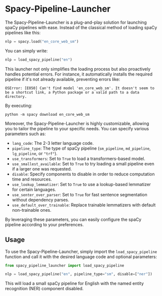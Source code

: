 # Spacy-Pipeline-Launcher

The Spacy-Pipeline-Launcher is a plug-and-play solution for launching spaCy pipelines with ease. Instead of the classical method of loading spaCy pipelines like this:

```python
nlp = spacy.load("en_core_web_sm")
```

You can simply write:

```python
nlp = load_spacy_pipeline("en")
```

This launcher not only simplifies the loading process but also proactively handles potential errors. For instance, it automatically installs the required pipeline if it's not already available, preventing errors like:

```
OSError: [E050] Can't find model 'en_core_web_sm'. It doesn't seem to be a shortcut link, a Python package or a valid path to a data directory.
```

By executing:

```
python -m spacy download en_core_web_sm
```

Moreover, the Spacy-Pipeline-Launcher is highly customizable, allowing you to tailor the pipeline to your specific needs. You can specify various parameters such as:

- `lang_code`: The 2-3 letter language code.
- `pipeline_type`: The type of spaCy pipeline (`sm_pipeline`, `md_pipeline`, `lg_pipeline`, or `"trf"`).
- `use_transformers`: Set to `True` to load a transformers-based model.
- `use_smallest_available`: Set to `True` to try loading a small pipeline even if a larger one was requested.
- `disable`: Specify components to disable in order to reduce computation time and resources.
- `use_lookup_lemmatizer`: Set to `True` to use a lookup-based lemmatizer for certain languages.
- `use_senter_over_parser`: Set to `True` for fast sentence segmentation without dependency parses.
- `use_default_over_trainable`: Replace trainable lemmatizers with default non-trainable ones.

By leveraging these parameters, you can easily configure the spaCy pipeline according to your preferences.

## Usage

To use the Spacy-Pipeline-Launcher, simply import the `load_spacy_pipeline` function and call it with the desired language code and optional parameters:

```python
from spacy_pipeline_launcher import load_spacy_pipeline

nlp = load_spacy_pipeline("en", pipeline_type="sm", disable=["ner"])
```

This will load a small spaCy pipeline for English with the named entity recognition (NER) component disabled.
